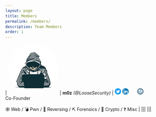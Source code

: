 ```yaml
---
layout: page
title: Members
permalink: /members/
description: Team Members
order: 1
---
```


<!--
TEMPLATE, COPY AND ADD BELOW
NOTE: CHECK AND MAKE SURE IT DOESN'T OVERFLOW!

| <img class="avatar" src="/images/[AVATAR]"/>  | <b>[USERNAME]</b> <i>(@[HANDLE])</i> \| <a href="https://twitter.com/[HANDLE]"><img class="icon" src="/images/twitter.png"/></a> <a href="https://www.linkedin.com/[HANDLE]"><img class="icon" src="/images/linkedin.png"/></a> <a href="https://github.com/[HANDLE]"><img class="icon" src="/images/github.png"/></a> <a href="[WEBSITE]"><img class="icon" src="/images/website.png"/></a> <br />[ROLE]<br /> <br /> 🕸️ Web / 💣 Pwn / 🔄 Reversing  / ⛏️ Forensics / 🔑 Crypto / ❓ Misc | 
|||
|||
-->

<style>
.avatar {
    max-width: 160px;
    max-height: 160px;
    border-radius: 100000000000000000px;
}
.icon {
    width: 20px;
    height: 20px;
    border: none;
    outline: none;
    box-shadow: none;
    border-style: none;
    border-radius: 0px;
}
</style>

| <img class="avatar" src="/images/m0z.jpg"/>  | <b>m0z</b> <i>(@LooseSecurity)</i> \| <a href="https://twitter.com/loosesecurity"><img class="icon" src="/images/twitter.png"/></a> <a href="https://www.linkedin.com/"><img class="icon" src="/images/linkedin.png"/></a> <a href="https://github.com/ECSCIreland"><img class="icon" src="/images/github.png"/></a> <a href="/"><img class="icon" src="/images/website.png"/></a> <br />Co-Founder<br /> <br /> 🕸️ Web / 💣 Pwn / 🔄 Reversing  / ⛏️ Forensics / 🔑 Crypto / ❓ Misc | 
|||
|||